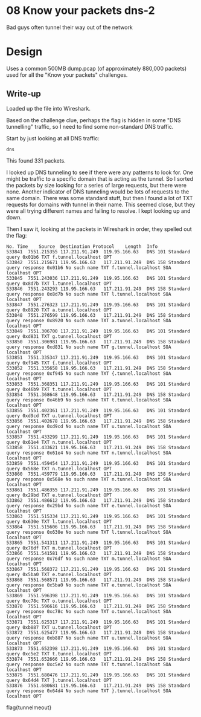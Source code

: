 # 08 Know your packets dns-2

Bad guys often tunnel their way out of the network

# Design

Uses a common 500MB dump.pcap (of approximately 880,000 packets) used for all
the "Know your packets" challenges.

## Write-up
Loaded up the file into Wireshark.

Based on the challenge clue, perhaps the flag is hidden in some "DNS
tunnelling" traffic, so I need to find some non-standard DNS traffic.

Start by just looking at all DNS traffic:

```
dns
```

This found 331 packets.

I looked up DNS tunneling to see if there were any patterns to look for. One
might be traffic to a specific domain that is acting as the tunnel. So I sorted
the packets by size looking for a series of large requests, but there were
none. Another indicator of DNS tunneling would be lots of requests to the same
domain. There was some standard stuff, but then I found a lot of TXT requests
for domains with tunnel in their name. This seemed close, but they were all
trying different names and failing to resolve. I kept looking up and down.

Then I saw it, looking at the packets in Wireshark in order, they spelled out the flag:

```
No.	Time	Source	Destination	Protocol	Length	Info
533841	7551.215355	117.211.91.249	119.95.166.63	DNS	101	Standard query 0x01b6 TXT f.tunnel.localhost OPT
533842	7551.215671	119.95.166.63	117.211.91.249	DNS	158	Standard query response 0x01b6 No such name TXT f.tunnel.localhost SOA localhost OPT
533845	7551.243036	117.211.91.249	119.95.166.63	DNS	101	Standard query 0x8d7b TXT l.tunnel.localhost OPT
533846	7551.243293	119.95.166.63	117.211.91.249	DNS	158	Standard query response 0x8d7b No such name TXT l.tunnel.localhost SOA localhost OPT
533847	7551.276323	117.211.91.249	119.95.166.63	DNS	101	Standard query 0x8920 TXT a.tunnel.localhost OPT
533848	7551.276599	119.95.166.63	117.211.91.249	DNS	158	Standard query response 0x8920 No such name TXT a.tunnel.localhost SOA localhost OPT
533849	7551.306700	117.211.91.249	119.95.166.63	DNS	101	Standard query 0xd831 TXT g.tunnel.localhost OPT
533850	7551.306981	119.95.166.63	117.211.91.249	DNS	158	Standard query response 0xd831 No such name TXT g.tunnel.localhost SOA localhost OPT
533851	7551.335347	117.211.91.249	119.95.166.63	DNS	101	Standard query 0xf945 TXT {.tunnel.localhost OPT
533852	7551.335658	119.95.166.63	117.211.91.249	DNS	158	Standard query response 0xf945 No such name TXT {.tunnel.localhost SOA localhost OPT
533853	7551.368351	117.211.91.249	119.95.166.63	DNS	101	Standard query 0x46b9 TXT t.tunnel.localhost OPT
533854	7551.368648	119.95.166.63	117.211.91.249	DNS	158	Standard query response 0x46b9 No such name TXT t.tunnel.localhost SOA localhost OPT
533855	7551.402361	117.211.91.249	119.95.166.63	DNS	101	Standard query 0xd9cd TXT u.tunnel.localhost OPT
533856	7551.402678	119.95.166.63	117.211.91.249	DNS	158	Standard query response 0xd9cd No such name TXT u.tunnel.localhost SOA localhost OPT
533857	7551.433299	117.211.91.249	119.95.166.63	DNS	101	Standard query 0x61e4 TXT n.tunnel.localhost OPT
533858	7551.433621	119.95.166.63	117.211.91.249	DNS	158	Standard query response 0x61e4 No such name TXT n.tunnel.localhost SOA localhost OPT
533859	7551.459454	117.211.91.249	119.95.166.63	DNS	101	Standard query 0x568e TXT n.tunnel.localhost OPT
533860	7551.459779	119.95.166.63	117.211.91.249	DNS	158	Standard query response 0x568e No such name TXT n.tunnel.localhost SOA localhost OPT
533861	7551.486355	117.211.91.249	119.95.166.63	DNS	101	Standard query 0x29bd TXT e.tunnel.localhost OPT
533862	7551.486612	119.95.166.63	117.211.91.249	DNS	158	Standard query response 0x29bd No such name TXT e.tunnel.localhost SOA localhost OPT
533863	7551.515334	117.211.91.249	119.95.166.63	DNS	101	Standard query 0x630e TXT l.tunnel.localhost OPT
533864	7551.515606	119.95.166.63	117.211.91.249	DNS	158	Standard query response 0x630e No such name TXT l.tunnel.localhost SOA localhost OPT
533865	7551.541311	117.211.91.249	119.95.166.63	DNS	101	Standard query 0x76df TXT m.tunnel.localhost OPT
533866	7551.541581	119.95.166.63	117.211.91.249	DNS	158	Standard query response 0x76df No such name TXT m.tunnel.localhost SOA localhost OPT
533867	7551.568372	117.211.91.249	119.95.166.63	DNS	101	Standard query 0x5ba0 TXT e.tunnel.localhost OPT
533868	7551.568571	119.95.166.63	117.211.91.249	DNS	158	Standard query response 0x5ba0 No such name TXT e.tunnel.localhost SOA localhost OPT
533869	7551.596398	117.211.91.249	119.95.166.63	DNS	101	Standard query 0xc78c TXT o.tunnel.localhost OPT
533870	7551.596616	119.95.166.63	117.211.91.249	DNS	158	Standard query response 0xc78c No such name TXT o.tunnel.localhost SOA localhost OPT
533871	7551.625317	117.211.91.249	119.95.166.63	DNS	101	Standard query 0xb887 TXT u.tunnel.localhost OPT
533872	7551.625477	119.95.166.63	117.211.91.249	DNS	158	Standard query response 0xb887 No such name TXT u.tunnel.localhost SOA localhost OPT
533873	7551.652398	117.211.91.249	119.95.166.63	DNS	101	Standard query 0xc5e2 TXT t.tunnel.localhost OPT
533874	7551.652666	119.95.166.63	117.211.91.249	DNS	158	Standard query response 0xc5e2 No such name TXT t.tunnel.localhost SOA localhost OPT
533875	7551.680476	117.211.91.249	119.95.166.63	DNS	101	Standard query 0x64d4 TXT }.tunnel.localhost OPT
533876	7551.680681	119.95.166.63	117.211.91.249	DNS	158	Standard query response 0x64d4 No such name TXT }.tunnel.localhost SOA localhost OPT
```

flag{tunnelmeout}
